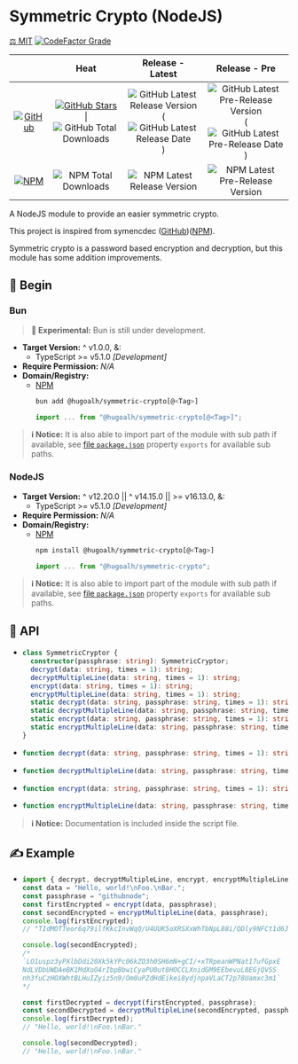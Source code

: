 # Symmetric Crypto (NodeJS)

[⚖️ MIT](./LICENSE.md)
[![CodeFactor Grade](https://img.shields.io/codefactor/grade/github/hugoalh-studio/symmetric-crypto-nodejs?label=Grade&logo=codefactor&logoColor=ffffff&style=flat-square "CodeFactor Grade")](https://www.codefactor.io/repository/github/hugoalh-studio/symmetric-crypto-nodejs)

|  | **Heat** | **Release - Latest** | **Release - Pre** |
|:-:|:-:|:-:|:-:|
| [![GitHub](https://img.shields.io/badge/GitHub-181717?logo=github&logoColor=ffffff&style=flat-square "GitHub")](https://github.com/hugoalh-studio/symmetric-crypto-nodejs) | [![GitHub Stars](https://img.shields.io/github/stars/hugoalh-studio/symmetric-crypto-nodejs?label=&logoColor=ffffff&style=flat-square "GitHub Stars")](https://github.com/hugoalh-studio/symmetric-crypto-nodejs/stargazers) \| ![GitHub Total Downloads](https://img.shields.io/github/downloads/hugoalh-studio/symmetric-crypto-nodejs/total?label=&style=flat-square "GitHub Total Downloads") | ![GitHub Latest Release Version](https://img.shields.io/github/release/hugoalh-studio/symmetric-crypto-nodejs?sort=semver&label=&style=flat-square "GitHub Latest Release Version") (![GitHub Latest Release Date](https://img.shields.io/github/release-date/hugoalh-studio/symmetric-crypto-nodejs?label=&style=flat-square "GitHub Latest Release Date")) | ![GitHub Latest Pre-Release Version](https://img.shields.io/github/release/hugoalh-studio/symmetric-crypto-nodejs?include_prereleases&sort=semver&label=&style=flat-square "GitHub Latest Pre-Release Version") (![GitHub Latest Pre-Release Date](https://img.shields.io/github/release-date-pre/hugoalh-studio/symmetric-crypto-nodejs?label=&style=flat-square "GitHub Latest Pre-Release Date")) |
| [![NPM](https://img.shields.io/badge/NPM-CB3837?logo=npm&logoColor=ffffff&style=flat-square "NPM")](https://www.npmjs.com/package/@hugoalh/symmetric-crypto) | ![NPM Total Downloads](https://img.shields.io/npm/dt/@hugoalh/symmetric-crypto?label=&style=flat-square "NPM Total Downloads") | ![NPM Latest Release Version](https://img.shields.io/npm/v/@hugoalh/symmetric-crypto/latest?label=&style=flat-square "NPM Latest Release Version") | ![NPM Latest Pre-Release Version](https://img.shields.io/npm/v/@hugoalh/symmetric-crypto/pre?label=&style=flat-square "NPM Latest Pre-Release Version") |

A NodeJS module to provide an easier symmetric crypto.

This project is inspired from symencdec ([GitHub](https://github.com/nire0510/symencdec))([NPM](https://www.npmjs.com/package/symencdec)).

Symmetric crypto is a password based encryption and decryption, but this module has some addition improvements.

## 🔰 Begin

### Bun

> **🧪 Experimental:** Bun is still under development.

- **Target Version:** ^ v1.0.0, &:
  - TypeScript >= v5.1.0 *\[Development\]*
- **Require Permission:** *N/A*
- **Domain/Registry:**
  - [NPM](https://www.npmjs.com/package/@hugoalh/symmetric-crypto)
    ```sh
    bun add @hugoalh/symmetric-crypto[@<Tag>]
    ```
    ```js
    import ... from "@hugoalh/symmetric-crypto[@<Tag>]";
    ```

> **ℹ️ Notice:** It is also able to import part of the module with sub path if available, see [file `package.json`](./package.json) property `exports` for available sub paths.

### NodeJS

- **Target Version:** ^ v12.20.0 \|\| ^ v14.15.0 \|\| >= v16.13.0, &:
  - TypeScript >= v5.1.0 *\[Development\]*
- **Require Permission:** *N/A*
- **Domain/Registry:**
  - [NPM](https://www.npmjs.com/package/@hugoalh/symmetric-crypto)
    ```sh
    npm install @hugoalh/symmetric-crypto[@<Tag>]
    ```
    ```js
    import ... from "@hugoalh/symmetric-crypto";
    ```

> **ℹ️ Notice:** It is also able to import part of the module with sub path if available, see [file `package.json`](./package.json) property `exports` for available sub paths.

## 🧩 API

- ```ts
  class SymmetricCryptor {
    constructor(passphrase: string): SymmetricCryptor;
    decrypt(data: string, times = 1): string;
    decryptMultipleLine(data: string, times = 1): string;
    encrypt(data: string, times = 1): string;
    encryptMultipleLine(data: string, times = 1): string;
    static decrypt(data: string, passphrase: string, times = 1): string;
    static decryptMultipleLine(data: string, passphrase: string, times = 1): string;
    static encrypt(data: string, passphrase: string, times = 1): string;
    static encryptMultipleLine(data: string, passphrase: string, times = 1): string;
  }
  ```
- ```ts
  function decrypt(data: string, passphrase: string, times = 1): string;
  ```
- ```ts
  function decryptMultipleLine(data: string, passphrase: string, times = 1): string;
  ```
- ```ts
  function encrypt(data: string, passphrase: string, times = 1): string;
  ```
- ```ts
  function encryptMultipleLine(data: string, passphrase: string, times = 1): string;
  ```

> **ℹ️ Notice:** Documentation is included inside the script file.

## ✍️ Example

- ```js
  import { decrypt, decryptMultipleLine, encrypt, encryptMultipleLine } from "@hugoalh/symmetric-crypto";
  const data = "Hello, world!\nFoo.\nBar.";
  const passphrase = "githubnode";
  const firstEncrypted = encrypt(data, passphrase);
  const secondEncrypted = encryptMultipleLine(data, passphrase);
  console.log(firstEncrypted);
  // "TIdMOTTeor6q79ilfKkcInvWqQ/U4UUK5oXRSXxWhTbNpL88i/QDly9NFCt1d6JwkDWJ0nkLGKwsWbcA6tM2yg=="

  console.log(secondEncrypted);
  /*
  `LO1uspz3yPXlbDdi20Xk5kYPc06kZO3h0SH6mN+gCI/+xTRpeanWPNat17ufGpxE
  NdLVDbUWDAeBK1MdXoO4rIbpBbwiCyaPU0ut8HOCCLXnidGM9EEbevuL8EGjQVSS
  nh3fuCzHOXWhtBLHuIZyiz5n9/Om0uPZdHdEikei8ydjnpaVLaCT2p78Uamxc3m1`
  */

  const firstDecrypted = decrypt(firstEncrypted, passphrase);
  const secondDecrypted = decryptMultipleLine(secondEncrypted, passphrase);
  console.log(firstDecrypted);
  // "Hello, world!\nFoo.\nBar."

  console.log(secondDecrypted);
  // "Hello, world!\nFoo.\nBar."
  ```
